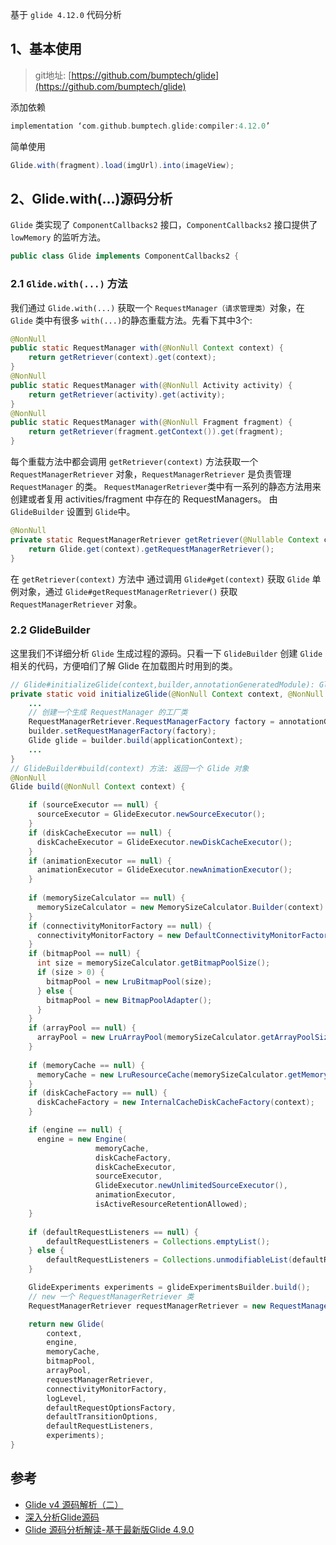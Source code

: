 基于 `glide 4.12.0` 代码分析

## 1、基本使用

>git地址: [https://github.com/bumptech/glide](https://github.com/bumptech/glide)

添加依赖

```groovy
implementation ‘com.github.bumptech.glide:compiler:4.12.0’
```
简单使用
```java
Glide.with(fragment).load(imgUrl).into(imageView);
```
## 2、Glide.with(...)源码分析

`Glide` 类实现了 `ComponentCallbacks2` 接口，`ComponentCallbacks2` 接口提供了 `lowMemory` 的监听方法。

```java
public class Glide implements ComponentCallbacks2 {
```

### 2.1  `Glide.with(...)` 方法

我们通过 `Glide.with(...)` 获取一个 `RequestManager（请求管理类）`对象，在 `Glide` 类中有很多 `with(...)`的静态重载方法。先看下其中3个:

```java
@NonNull
public static RequestManager with(@NonNull Context context) {
    return getRetriever(context).get(context);
}
@NonNull
public static RequestManager with(@NonNull Activity activity) {
    return getRetriever(activity).get(activity);
}
@NonNull
public static RequestManager with(@NonNull Fragment fragment) {
    return getRetriever(fragment.getContext()).get(fragment);
}
```
每个重载方法中都会调用 `getRetriever(context)` 方法获取一个 `RequestManagerRetriever` 对象，`RequestManagerRetriever` 是负责管理 `RequestManager` 的类。
`RequestManagerRetriever`类中有一系列的静态方法用来创建或者复用 activities/fragment 中存在的 RequestManagers。
由 `GlideBuilder` 设置到 `Glide`中。

```java
@NonNull
private static RequestManagerRetriever getRetriever(@Nullable Context context) {
    return Glide.get(context).getRequestManagerRetriever(); 
}
```
在 `getRetriever(context)` 方法中 通过调用 `Glide#get(context)` 获取 `Glide` 单例对象，通过 `Glide#getRequestManagerRetriever()` 获取 `RequestManagerRetriever` 对象。

### 2.2 GlideBuilder 

这里我们不详细分析 `Glide` 生成过程的源码。只看一下 `GlideBuilder` 创建 `Glide` 相关的代码，方便咱们了解 Glide 在加载图片时用到的类。

```java
// Glide#initializeGlide(context,builder,annotationGeneratedModule): Glide 的初始化方法
private static void initializeGlide(@NonNull Context context, @NonNull GlideBuilder builder, @Nullable GeneratedAppGlideModule annotationGeneratedModule) {
    ...
    // 创建一个生成 RequestManager 的工厂类
    RequestManagerRetriever.RequestManagerFactory factory = annotationGeneratedModule != null ? annotationGeneratedModule.getRequestManagerFactory(): null;
    builder.setRequestManagerFactory(factory);
    Glide glide = builder.build(applicationContext);
    ...
}
// GlideBuilder#build(context) 方法: 返回一个 Glide 对象
@NonNull
Glide build(@NonNull Context context) {

    if (sourceExecutor == null) {
      sourceExecutor = GlideExecutor.newSourceExecutor();
    }
    if (diskCacheExecutor == null) {
      diskCacheExecutor = GlideExecutor.newDiskCacheExecutor();
    }
    if (animationExecutor == null) {
      animationExecutor = GlideExecutor.newAnimationExecutor();
    }
    
    if (memorySizeCalculator == null) {
      memorySizeCalculator = new MemorySizeCalculator.Builder(context).build();
    }
    if (connectivityMonitorFactory == null) {
      connectivityMonitorFactory = new DefaultConnectivityMonitorFactory();
    }
    if (bitmapPool == null) {
      int size = memorySizeCalculator.getBitmapPoolSize();
      if (size > 0) {
        bitmapPool = new LruBitmapPool(size);
      } else {
        bitmapPool = new BitmapPoolAdapter();
      }
    }
    if (arrayPool == null) {
      arrayPool = new LruArrayPool(memorySizeCalculator.getArrayPoolSizeInBytes());
    }
    
    if (memoryCache == null) {
      memoryCache = new LruResourceCache(memorySizeCalculator.getMemoryCacheSize());
    }
    if (diskCacheFactory == null) {
      diskCacheFactory = new InternalCacheDiskCacheFactory(context);
    }

    if (engine == null) {
      engine = new Engine(
                   memoryCache,
                   diskCacheFactory,
                   diskCacheExecutor,
                   sourceExecutor,
                   GlideExecutor.newUnlimitedSourceExecutor(),
                   animationExecutor,
                   isActiveResourceRetentionAllowed);
    }
    
    if (defaultRequestListeners == null) {
        defaultRequestListeners = Collections.emptyList();
    } else {
        defaultRequestListeners = Collections.unmodifiableList(defaultRequestListeners);
    }

    GlideExperiments experiments = glideExperimentsBuilder.build();
    // new 一个 RequestManagerRetriever 类
    RequestManagerRetriever requestManagerRetriever = new RequestManagerRetriever(requestManagerFactory, experiments);

    return new Glide(
        context,
        engine,
        memoryCache,
        bitmapPool,
        arrayPool,
        requestManagerRetriever,
        connectivityMonitorFactory,
        logLevel,
        defaultRequestOptionsFactory,
        defaultTransitionOptions,
        defaultRequestListeners,
        experiments);
}
```





## 参考
- [Glide v4 源码解析（二）](https://blog.yorek.xyz/android/3rd-library/glide2/#2-glide) 
- [深入分析Glide源码](https://blog.csdn.net/xx326664162/article/details/107663872)
- [Glide 源码分析解读-基于最新版Glide 4.9.0](https://www.jianshu.com/p/9bb50924d42a)






